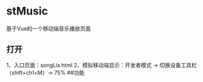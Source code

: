 # stMusic
基于Vue的一个移动端音乐播放页面
##  打开
1、入口页面：songLis.html
2、模拟移动端显示：开发者模式 -> 切换设备工具栏（shift+ctrl+M）-> 75%
##功能

